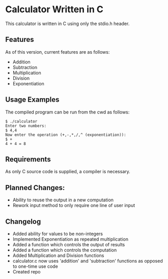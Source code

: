 # Calculator Written in C 

This calculator is written in C using only the stdio.h header.

## Features

As of this version, current features are as follows:

- Addition
- Subtraction
- Multiplication
- Division
- Exponentiation


## Usage Examples

The compiled program can be run from the cwd as follows:

```
$ ./calculator 
Enter two numbers:
$ 4,4
Now enter the operation (+,-,*,/,^ (exponentiation)): 
$ +
4 + 4 = 8
```



## Requirements

As only C source code is supplied, a compiler is necessary.

## Planned Changes:
- Ability to reuse the output in a new computation
- Rework input method to only require one line of user input

## Changelog
- Added ability for values to be non-integers
- Implemented Exponentiation as repeated multiplication
- Added a function which controls the output of results
- Added a function which controls the computation
- Added Multiplication and Division functions
- calculator.c now uses 'addition' and 'subtraction' functions as opposed to one-time use code
- Created repo



